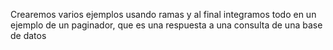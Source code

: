 Crearemos varios ejemplos usando ramas y al final integramos todo en un ejemplo de un paginador, que es una respuesta a una consulta de una base de datos
